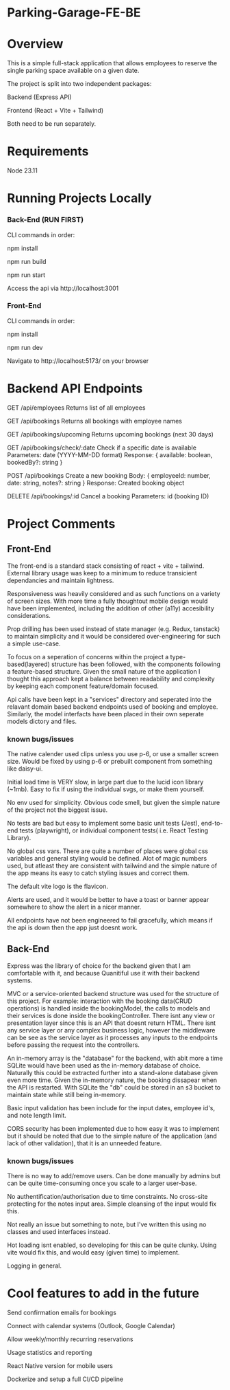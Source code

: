 # Parking-Garage-FE-BE

# Overview

This is a simple full-stack application that allows employees to reserve the single parking space available on a given date.

The project is split into two independent packages:

Backend (Express API)

Frontend (React + Vite + Tailwind)

Both need to be run separately.

# Requirements

Node 23.11

# Running Projects Locally

### Back-End (RUN FIRST)

CLI commands in order:

npm install

npm run build

npm run start

Access the api via http://localhost:3001

### Front-End

CLI commands in order:

npm install

npm run dev

Navigate to http://localhost:5173/ on your browser

# Backend API Endpoints

GET /api/employees
Returns list of all employees

GET /api/bookings
Returns all bookings with employee names

GET /api/bookings/upcoming
Returns upcoming bookings (next 30 days)

GET /api/bookings/check/:date
Check if a specific date is available
Parameters: date (YYYY-MM-DD format)
Response: { available: boolean, bookedBy?: string }

POST /api/bookings
Create a new booking
Body: { employeeId: number, date: string, notes?: string }
Response: Created booking object

DELETE /api/bookings/:id
Cancel a booking
Parameters: id (booking ID)

# Project Comments

## Front-End

The front-end is a standard stack consisting of react + vite + tailwind. External library usage was keep to a minimum to reduce transicient dependancies and maintain lightness. 

Responsiveness was heavily considered and as such functions on a variety of screen sizes. With more time a fully thoughtout mobile design would have been implemented, including the addition of other (a11y) accesibility considerations. 

Prop drilling has been used instead of state manager (e.g. Redux, tanstack) to maintain simplicity and it would be considered over-engineering for such a simple use-case.

To focus on a seperation of concerns within the project a type-based(layered) structure has been followed, with the components following a feature-based structure. Given the small nature of the application I thought this approach kept a balance between readability and complexity by keeping each component feature/domain focused.

Api calls have been kept in a "services" directory and seperated into the relavant domain based backend endpoints used of booking and employee. Similarly, the model interfacts have been placed in their own seperate models dictory and files.

### known bugs/issues

The native calender used clips unless you use p-6, or use a smaller screen size. Would be fixed by using p-6 or prebuilt component from something like daisy-ui.

Initial load time is VERY slow, in large part due to the lucid icon library (~1mb). Easy to fix if using the individual svgs, or make them yourself.

No env used for simplicity. Obvious code smell, but given the simple nature of the project not the biggest issue.

No tests are bad but easy to implement some basic unit tests (Jest), end-to-end tests (playwright), or individual component tests( i.e. React Testing Library).

No global css vars. There are quite a number of places were global css variables and general styling would be defined. Alot of magic numbers used, but atleast they are consistent with tailwind and the simple nature of the app means its easy to catch styling issues and correct them.

The default vite logo is the flavicon.

Alerts are used, and it would be better to have a toast or banner appear somewhere to show the alert in a nicer manner.

All endpoints have not been engineered to fail gracefully, which means if the api is down then the app just doesnt work.

## Back-End

Express was the library of choice for the backend given that I am comfortable with it, and because Quanitiful use it with their backend systems.

MVC or a service-oriented backend structure was used for the structure of this project. For example: interaction with the booking data(CRUD operations) is handled inside the bookingModel, the calls to models and their services is done inside the bookingController. There isnt any view or presentation layer since this is an API that doesnt return HTML. There isnt any service layer or any complex business logic, however the middleware can be see as the service layer as it processes any inputs to the endpoints before passing the request into the controllers. 

An in-memory array is the "database" for the backend, with abit more a time SQLite would have been used as the in-memory database of choice. Naturally this could be extracted further into a stand-alone database given even more time. Given the in-memory nature, the booking dissapear when the API is restarted. With SQLite the "db" could be stored in an s3 bucket to maintain state while still being in-memory.

Basic input validation has been include for the input dates, employee id's, and note length limit.

CORS security has been implemented due to how easy it was to implement but it should be noted that due to the simple nature of the application (and lack of other validation), that it is an unneeded feature. 

### known bugs/issues

There is no way to add/remove users. Can be done manually by admins but can be quite time-consuming once you scale to a larger user-base.

No authentification/authorisation due to time constraints.
No cross-site protecting for the notes input area. Simple cleansing of the input would fix this.

Not really an issue but something to note, but I've written this using no classes and used interfaces instead.

Hot loading isnt enabled, so developing for this can be quite clunky. Using vite would fix this, and would easy (given time) to implement.

Logging in general.

# Cool features to add in the future

Send confirmation emails for bookings

Connect with calendar systems (Outlook, Google Calendar)

Allow weekly/monthly recurring reservations

Usage statistics and reporting

React Native version for mobile users

Dockerize and setup a full CI/CD pipeline
